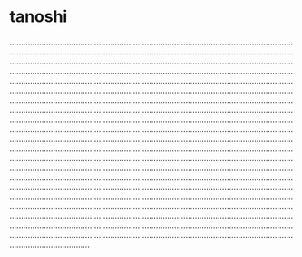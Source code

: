 # tanoshi

...............................................................................................................................................................................................................................................................................................................................................................................................................................................................................................................................................................................................................................................................................................................................................................................................................................................................................................................................................................................................................................................................................................................................................................................................................................................................................................................................................................................................................................................................................................................................................................................................................................................................................................................................................................................................................................................................................................................................................................................................................................................................................................................................................................................................................................................................................................................................................................................................................................................................................................................................................................................................................................................................................................................................................